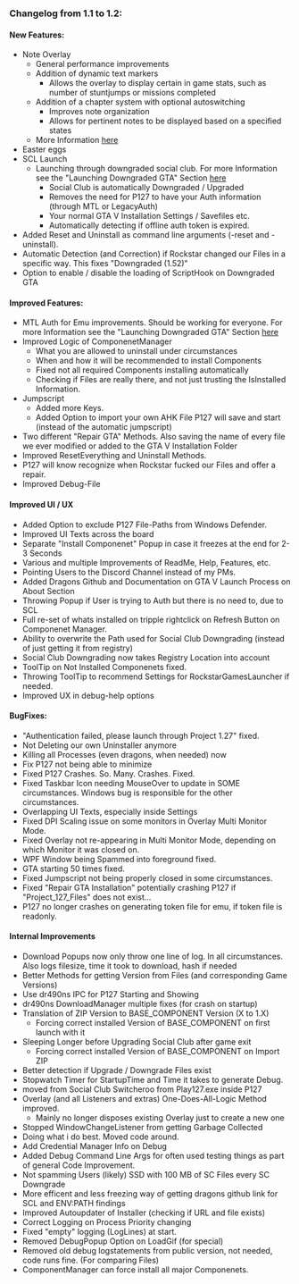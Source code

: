 ### Changelog from 1.1 to 1.2:
	

#### New Features:
* Note Overlay
  * General performance improvements
  * Addition of dynamic text markers
    * Allows the overlay to display certain in game stats, such as number of stuntjumps or missions completed
  * Addition of a chapter system with optional autoswitching
    * Improves note organization
	* Allows for pertinent notes to be displayed based on a specified states
  * More Information [here](Advanced%20Notefile.md)
* Easter eggs
* SCL Launch
  * Launching through downgraded social club. For more Information see the "Launching Downgraded GTA" Section [here](Help.md#launching-downgraded-gta-additional-information-and-authentication)
    * Social Club is automatically Downgraded / Upgraded
	* Removes the need for P127 to have your Auth information (through MTL or LegacyAuth)
	* Your normal GTA V Installation Settings / Savefiles etc.
	* Automatically detecting if offline auth token is expired.
* Added Reset and Uninstall as command line arguments (-reset and -uninstall).
* Automatic Detection (and Correction) if Rockstar changed our Files in a specific way. This fixes "Downgraded (1.52)"
* Option to enable / disable the loading of ScriptHook on Downgraded GTA

#### Improved Features:
* MTL Auth for Emu improvements. Should be working for everyone. For more Information see the "Launching Downgraded GTA" Section [here](Help.md#launching-downgraded-gta-additional-information-and-authentication)
* Improved Logic of ComponenetManager
  * What you are allowed to uninstall under circumstances
  * When and how it will be recommended to install Components
  * Fixed not all required Components installing automatically
  * Checking if Files are really there, and not just trusting the IsInstalled Information.
* Jumpscript
  * Added more Keys.
  * Added Option to import your own AHK File P127 will save and start (instead of the automatic jumpscript)
* Two different "Repair GTA" Methods. Also saving the name of every file we ever modified or added to the GTA V Installation Folder
* Improved ResetEverything and Uninstall Methods.
* P127 will know recognize when Rockstar fucked our Files and offer a repair.
* Improved Debug-File


#### Improved UI / UX
* Added Option to exclude P127 File-Paths from Windows Defender.
* Improved UI Texts across the board
* Separate "Install Componenet" Popup in case it freezes at the end for 2-3 Seconds
* Various and multiple Improvements of ReadMe, Help, Features, etc.
* Pointing Users to the Discord Channel instead of my PMs.
* Added Dragons Github and Documentation on GTA V Launch Process on About Section
* Throwing Popup if User is trying to Auth but there is no need to, due to SCL
* Full re-set of whats installed on tripple rightclick on Refresh Button on Componenet Manager. 
* Ability to overwrite the Path used for Social Club Downgrading (instead of just getting it from registry)
* Social Club Downgrading now takes Registry Location into account
* ToolTip on Not Installed Componenets fixed.
* Throwing ToolTip to recommend Settings for RockstarGamesLauncher if needed.
* Improved UX in debug-help options


#### BugFixes:
* "Authentication failed, please launch through Project 1.27" fixed.
* Not Deleting our own Uninstaller anymore
* Killing all Processes (even dragons, when needed) now
* Fix P127 not being able to minimize
* Fixed P127 Crashes. So. Many. Crashes. Fixed.
* Fixed Taskbar Icon needing MouseOver to update in SOME circumstances. Windows bug is responsible for the other circumstances.
* Overlapping UI Texts, especially inside Settings
* Fixed DPI Scaling issue on some monitors in Overlay Multi Monitor Mode.
* Fixed Overlay not re-appearing in Multi Monitor Mode, depending on which Monitor it was closed on.
* WPF Window being Spammed into foreground fixed.
* GTA starting 50 times fixed.
* Fixed Jumpscript not being properly closed in some circumstances.
* Fixed "Repair GTA Installation" potentially crashing P127 if "Project_127_Files" does not exist...
* P127 no longer crashes on generating token file for emu, if token file is readonly.


#### Internal Improvements
* Download Popups now only throw one line of log. In all circumstances. Also logs filesize, time it took to download, hash if needed
* Better Methods for getting Version from Files (and corresponding Game Versions)
* Use dr490ns IPC for P127 Starting and Showing
* dr490ns DownloadManager multiple fixes (for crash on startup)
* Translation of ZIP Version to BASE_COMPONENT Version (X to 1.X)
  * Forcing correct installed Version of BASE_COMPONENT on first launch with it
* Sleeping Longer before Upgrading Social Club after game exit
  * Forcing correct installed Version of BASE_COMPONENT on Import ZIP
* Better detection if Upgrade / Downgrade Files exist
* Stopwatch Timer for StartupTime and Time it takes to generate Debug. 
* moved from Social Club Switcheroo from Play127.exe inside P127
* Overlay (and all Listeners and extras) One-Does-All-Logic Method improved.
  * Mainly no longer disposes existing Overlay just to create a new one
* Stopped WindowChangeListener from getting Garbage Collected
* Doing what i do best. Moved code around.
* Add Credential Manager Info on Debug
* Added Debug Command Line Args for often used testing things as part of general Code Improvement.
* Not spamming Users (likely) SSD with 100 MB of SC Files every SC Downgrade
* More efficent and less freezing way of getting dragons github link for SCL and ENV:PATH findings
* Improved Autoupdater of Installer (checking if URL and file exists)
* Correct Logging on Process Priority changing
* Fixed "empty" logging (LogLines) at start.
* Removed DebugPopup Option on LoadGif (for special)
* Removed old debug logstatements from public version, not needed, code runs fine. (For comparing Files)
* ComponentManager can force install all major Componenets.

